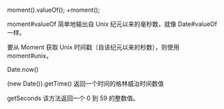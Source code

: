 moment().valueOf();
+moment();

moment#valueOf 简单地输出自 Unix 纪元以来的毫秒数，就像 Date#valueOf 一样。

要从 Moment 获取 Unix 时间戳（自该纪元以来的秒数），则使用 moment#unix。

Date.now()


(new Date()).getTime() 返回一个时间的格林威治时间数值


getSeconds 该方法返回一个 0 到 59 的整数值。
